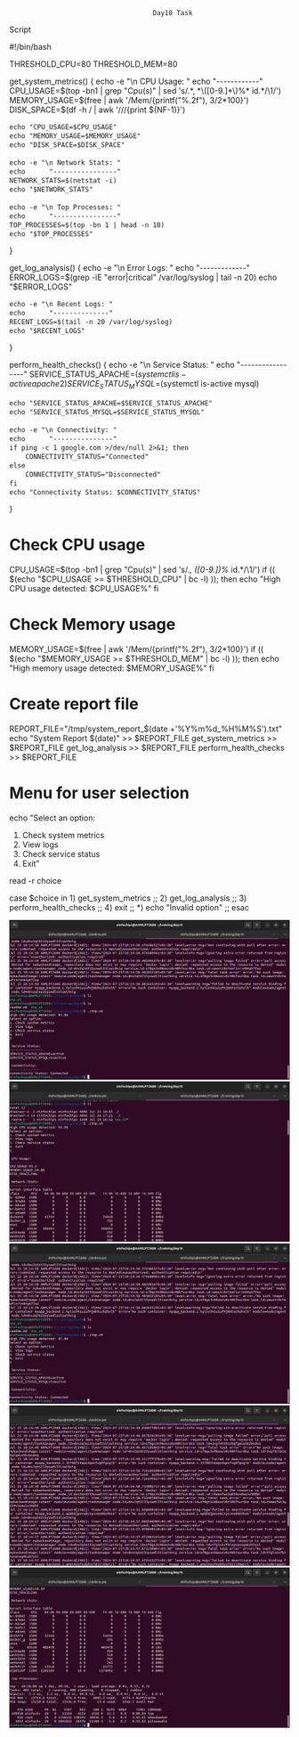                                         Day10 Task


Script

#!/bin/bash
 
THRESHOLD_CPU=80
THRESHOLD_MEM=80
 
get_system_metrics() {
    echo -e "\n CPU Usage: "
    echo      "------------"
    CPU_USAGE=$(top -bn1 | grep "Cpu(s)" | sed 's/.*, *\([0-9.]*\)%* id.*/\1/')
    MEMORY_USAGE=$(free | awk '/Mem/{printf("%.2f"), $3/$2*100}')
    DISK_SPACE=$(df -h / | awk '/\//{print $(NF-1)}')
 
    echo "CPU_USAGE=$CPU_USAGE"
    echo "MEMORY_USAGE=$MEMORY_USAGE"
    echo "DISK_SPACE=$DISK_SPACE"
 
    echo -e "\n Network Stats: "
    echo      "----------------"
    NETWORK_STATS=$(netstat -i)
    echo "$NETWORK_STATS"
 
    echo -e "\n Top Processes: "
    echo      "----------------"
    TOP_PROCESSES=$(top -bn 1 | head -n 10)
    echo "$TOP_PROCESSES"
}
 
get_log_analysis() {
    echo -e "\n Error Logs: "
    echo      "-------------"
    ERROR_LOGS=$(grep -iE "error|critical" /var/log/syslog | tail -n 20)
    echo "$ERROR_LOGS"
 
    echo -e "\n Recent Logs: "
    echo      "--------------"
    RECENT_LOGS=$(tail -n 20 /var/log/syslog)
    echo "$RECENT_LOGS"
}
 
perform_health_checks() {
    echo -e "\n Service Status: "
    echo      "-----------------"
    SERVICE_STATUS_APACHE=$(systemctl is-active apache2)
    SERVICE_STATUS_MYSQL=$(systemctl is-active mysql)
 
    echo "SERVICE_STATUS_APACHE=$SERVICE_STATUS_APACHE"
    echo "SERVICE_STATUS_MYSQL=$SERVICE_STATUS_MYSQL"
 
    echo -e "\n Connectivity: "
    echo      "---------------"
    if ping -c 1 google.com >/dev/null 2>&1; then
        CONNECTIVITY_STATUS="Connected"
    else
        CONNECTIVITY_STATUS="Disconnected"
    fi
    echo "Connectivity Status: $CONNECTIVITY_STATUS"
}
 
# Check CPU usage
CPU_USAGE=$(top -bn1 | grep "Cpu(s)" | sed 's/.*, *\([0-9.]*\)%* id.*/\1/')
if (( $(echo "$CPU_USAGE >= $THRESHOLD_CPU" | bc -l) )); then
    echo "High CPU usage detected: $CPU_USAGE%"
fi
 
# Check Memory usage
MEMORY_USAGE=$(free | awk '/Mem/{printf("%.2f"), $3/$2*100}')
if (( $(echo "$MEMORY_USAGE >= $THRESHOLD_MEM" | bc -l) )); then
    echo "High memory usage detected: $MEMORY_USAGE%"
fi
 
# Create report file
REPORT_FILE="/tmp/system_report_$(date +'%Y%m%d_%H%M%S').txt"
echo "System Report $(date)" >> $REPORT_FILE
get_system_metrics >> $REPORT_FILE
get_log_analysis >> $REPORT_FILE
perform_health_checks >> $REPORT_FILE
 
# Menu for user selection
echo "Select an option:
1. Check system metrics
2. View logs
3. Check service status
4. Exit"
 
read -r choice
 
case $choice in
    1) get_system_metrics ;;
    2) get_log_analysis ;;
    3) perform_health_checks ;;
    4) exit ;;
    *) echo "Invalid option" ;;
esac


![alt text](<Screenshot from 2024-07-25 10-25-33.png>)
![alt text](<Screenshot from 2024-07-25 10-24-16.png>)
![alt text](<Screenshot from 2024-07-25 10-25-33-1.png>) 
![alt text](<Screenshot from 2024-07-25 10-25-40.png>)
![alt text](<Screenshot from 2024-07-25 10-26-04.png>)